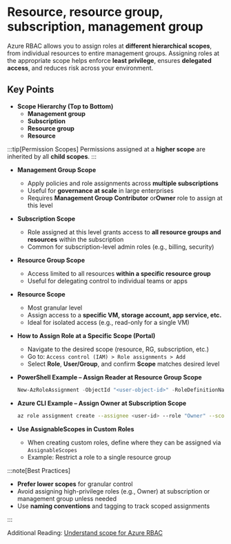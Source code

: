 # Resource, resource group, subscription, management group

Azure RBAC allows you to assign roles at **different hierarchical scopes**, from individual resources to entire management groups. Assigning roles at the appropriate scope helps enforce **least privilege**, ensures **delegated access**, and reduces risk across your environment.

## Key Points

- **Scope Hierarchy (Top to Bottom)**
  - **Management group**
  - **Subscription**
  - **Resource group**
  - **Resource**

:::tip[Permission Scopes]
Permissions assigned at a **higher scope** are inherited by all **child scopes**.
:::

- **Management Group Scope**
  - Apply policies and role assignments across **multiple subscriptions**
  - Useful for **governance at scale** in large enterprises
  - Requires **Management Group Contributor** or**Owner** role to assign at this level
- **Subscription Scope**
  - Role assigned at this level grants access to **all resource groups and resources** within the subscription
  - Common for subscription-level admin roles (e.g., billing, security)
- **Resource Group Scope**
  - Access limited to all resources **within a specific resource group**
  - Useful for delegating control to individual teams or apps
- **Resource Scope**
  - Most granular level
  - Assign access to a **specific VM, storage account, app service, etc.**
  - Ideal for isolated access (e.g., read-only for a single VM)
- **How to Assign Role at a Specific Scope (Portal)**
  - Navigate to the desired scope (resource, RG, subscription, etc.)
  - Go to: `Access control (IAM) > Role assignments > Add`
  - Select **Role**, **User/Group**, and confirm **Scope** matches desired level
- **PowerShell Example – Assign Reader at Resource Group Scope**

  ```powershell title="PowerShell"
  New-AzRoleAssignment -ObjectId "<user-object-id>" -RoleDefinitionName "Reader" -Scope "/subscriptions/<sub-id>/resourceGroups/<rg-name>"
  ```

- **Azure CLI Example – Assign Owner at Subscription Scope**

  ```bash title="Shell"
  az role assignment create --assignee <user-id> --role "Owner" --scope "/subscriptions/<subscription-id>"
  ```

- **Use AssignableScopes in Custom Roles**
  - When creating custom roles, define where they can be assigned via `AssignableScopes`
  - Example: Restrict a role to a single resource group

:::note[Best Practices]

- **Prefer lower scopes** for granular control
- Avoid assigning high-privilege roles (e.g., Owner) at subscription or management group unless needed
- Use **naming conventions** and tagging to track scoped assignments

:::

Additional Reading: [Understand scope for Azure RBAC](https://learn.microsoft.com/en-us/azure/role-based-access-control/scope-overview)
